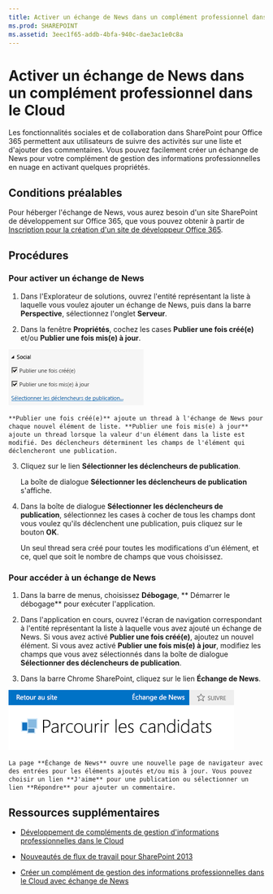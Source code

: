 ```yaml
---
title: Activer un échange de News dans un complément professionnel dans le Cloud
ms.prod: SHAREPOINT
ms.assetid: 3eec1f65-addb-4bfa-940c-dae3ac1e0c8a
---
```



# Activer un échange de News dans un complément professionnel dans le Cloud
Les fonctionnalités sociales et de collaboration dans SharePoint pour Office 365 permettent aux utilisateurs de suivre des activités sur une liste et d'ajouter des commentaires. Vous pouvez facilement créer un échange de News pour votre complément de gestion des informations professionnelles en nuage en activant quelques propriétés.
## Conditions préalables

Pour héberger l'échange de News, vous aurez besoin d'un site SharePoint de développement sur Office 365, que vous pouvez obtenir à partir de  [Inscription pour la création d'un site de développeur Office 365](http://go.microsoft.com/fwlink/?LinkId=263490).




## Procédures


### Pour activer un échange de News


1. Dans l'Explorateur de solutions, ouvrez l'entité représentant la liste à laquelle vous voulez ajouter un échange de News, puis dans la barre **Perspective**, sélectionnez l'onglet **Serveur**.


2. Dans la fenêtre **Propriétés**, cochez les cases **Publier une fois créé(e)** et/ou **Publier une fois mis(e) à jour**.

![Propriétés sociales](images/CBAsocial.PNG)


    **Publier une fois créé(e)** ajoute un thread à l'échange de News pour chaque nouvel élément de liste. **Publier une fois mis(e) à jour** ajoute un thread lorsque la valeur d'un élément dans la liste est modifié. Des déclencheurs déterminent les champs de l'élément qui déclencheront une publication.


3. Cliquez sur le lien **Sélectionner les déclencheurs de publication**.

    La boîte de dialogue **Sélectionner les déclencheurs de publication** s'affiche.


4. Dans la boîte de dialogue **Sélectionner les déclencheurs de publication**, sélectionnez les cases à cocher de tous les champs dont vous voulez qu'ils déclenchent une publication, puis cliquez sur le bouton **OK**.

    Un seul thread sera créé pour toutes les modifications d'un élément, et ce, quel que soit le nombre de champs que vous choisissez.



### Pour accéder à un échange de News


1. Dans la barre de menus, choisissez **Débogage**, ** Démarrer le débogage** pour exécuter l'application.


2. Dans l'application en cours, ouvrez l'écran de navigation correspondant à l'entité représentant la liste à laquelle vous avez ajouté un échange de News. Si vous avez activé **Publier une fois créé(e)**, ajoutez un nouvel élément. Si vous avez activé **Publier une fois mis(e) à jour**, modifiez les champs que vous avez sélectionnés dans la boîte de dialogue **Sélectionner des déclencheurs de publication**.


3. Dans la barre Chrome SharePoint, cliquez sur le lien **Échange de News**.

![Barre chrome SharePoint](images/CBAnewsfeed.PNG)


    La page **Échange de News** ouvre une nouvelle page de navigateur avec des entrées pour les éléments ajoutés et/ou mis à jour. Vous pouvez choisir un lien **J'aime** pour une publication ou sélectionner un lien **Répondre** pour ajouter un commentaire.



## Ressources supplémentaires
<a name="bk_addresources"> </a>


-  [Développement de compléments de gestion d'informations professionnelles dans le Cloud](develop-cloud-business-add-ins.md)


-  [Nouveautés de flux de travail pour SharePoint 2013](http://msdn.microsoft.com/fr-fr/library/office/jj163177.aspx)


-  [Créer un complément de gestion des informations professionnelles dans le Cloud avec échange de News](create-a-cloud-business-add-in-with-a-social-newsfeed.md)



